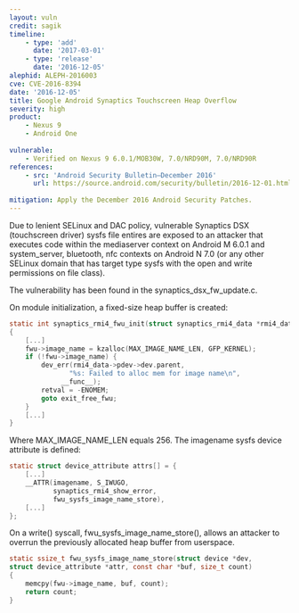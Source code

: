 ```yaml
---
layout: vuln
credit: sagik
timeline:
    - type: 'add'
      date: '2017-03-01'
    - type: 'release'
      date: '2016-12-05' 
alephid: ALEPH-2016003
cve: CVE-2016-8394
date: '2016-12-05'
title: Google Android Synaptics Touchscreen Heap Overflow
severity: high
product:
    - Nexus 9
    - Android One
    
vulnerable:
    - Verified on Nexus 9 6.0.1/MOB30W, 7.0/NRD90M, 7.0/NRD90R    
references:
    - src: 'Android Security Bulletin—December 2016'
      url: https://source.android.com/security/bulletin/2016-12-01.html
      
mitigation: Apply the December 2016 Android Security Patches.
---
```

Due to lenient SELinux and DAC policy, vulnerable Synaptics DSX (touchscreen
driver) sysfs file entires are exposed to an attacker that executes code within
the mediaserver context on Android M 6.0.1 and system_server, bluetooth, nfc
contexts on Android N 7.0 (or any other SELinux domain that has target type
sysfs with the open and write permissions on file class).

The vulnerability has been found in the synaptics_dsx_fw_update.c.

On module initialization, a fixed-size heap buffer is created:
```c
static int synaptics_rmi4_fwu_init(struct synaptics_rmi4_data *rmi4_data)
{
    [...]
    fwu->image_name = kzalloc(MAX_IMAGE_NAME_LEN, GFP_KERNEL);
    if (!fwu->image_name) {
        dev_err(rmi4_data->pdev->dev.parent,
               "%s: Failed to alloc mem for image name\n",
             __func__);
        retval = -ENOMEM;
        goto exit_free_fwu;
    }
    [...]
}
```
Where MAX_IMAGE_NAME_LEN equals 256. The imagename sysfs device attribute is defined:
```c
static struct device_attribute attrs[] = {
    [...]
    __ATTR(imagename, S_IWUGO,
           synaptics_rmi4_show_error,
           fwu_sysfs_image_name_store),
    [...]
};
```
On a write() syscall, fwu_sysfs_image_name_store(), allows an attacker to overrun the previously
allocated heap buffer from userspace.
```c
static ssize_t fwu_sysfs_image_name_store(struct device *dev,
struct device_attribute *attr, const char *buf, size_t count)
{
    memcpy(fwu->image_name, buf, count);
    return count;
}
```

 
